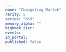 ```yaml
---
name: "Changeling Martok"
rarity: 5
series: "ds9"
memory_alpha: ""
bigbook_tier:
events:
in_portal:
published: false
---
```

